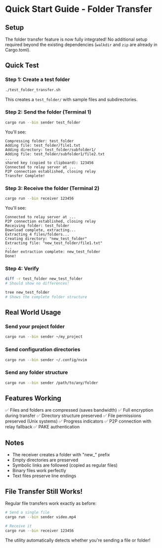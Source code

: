 # Quick Start Guide - Folder Transfer

## Setup

The folder transfer feature is now fully integrated! No additional setup required beyond the existing dependencies (`walkdir` and `zip` are already in Cargo.toml).

## Quick Test

### Step 1: Create a test folder
```bash
./test_folder_transfer.sh
```

This creates a `test_folder/` with sample files and subdirectories.

### Step 2: Send the folder (Terminal 1)
```bash
cargo run --bin sender test_folder
```

You'll see:
```
Compressing folder: test_folder
Adding file: test_folder/file1.txt
Adding directory: test_folder/subfolder1/
Adding file: test_folder/subfolder1/file2.txt
...
shared key (copied to clipboard): 123456
Connected to relay server at ...
P2P connection established, closing relay
Transfer Complete!
```

### Step 3: Receive the folder (Terminal 2)
```bash
cargo run --bin receiver 123456
```

You'll see:
```
Connected to relay server at ...
P2P connection established, closing relay
Receiving folder: test_folder
Download complete, extracting...
Extracting 4 files/folders...
Creating directory: "new_test_folder"
Extracting file: "new_test_folder/file1.txt"
...
Folder extraction complete: new_test_folder
Done!
```

### Step 4: Verify
```bash
diff -r test_folder new_test_folder
# Should show no differences!

tree new_test_folder
# Shows the complete folder structure
```

## Real World Usage

### Send your project folder
```bash
cargo run --bin sender ~/my_project
```

### Send configuration directories
```bash
cargo run --bin sender ~/.config/nvim
```

### Send any folder structure
```bash
cargo run --bin sender /path/to/any/folder
```

## Features Working

✅ Files and folders are compressed (saves bandwidth)
✅ Full encryption during transfer
✅ Directory structure preserved
✅ File permissions preserved (Unix systems)
✅ Progress indicators
✅ P2P connection with relay fallback
✅ PAKE authentication

## Notes

- The receiver creates a folder with "new_" prefix
- Empty directories are preserved
- Symbolic links are followed (copied as regular files)
- Binary files work perfectly
- Text files preserve line endings

## File Transfer Still Works!

Regular file transfers work exactly as before:
```bash
# Send a single file
cargo run --bin sender video.mp4

# Receive it
cargo run --bin receiver 123456
```

The utility automatically detects whether you're sending a file or folder!
